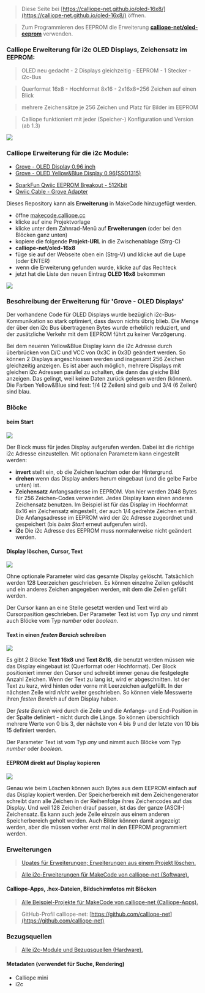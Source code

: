 
> Diese Seite bei [https://calliope-net.github.io/oled-16x8/](https://calliope-net.github.io/oled-16x8/) öffnen.

> Zum Programmieren des EEPROM die Erweiterung [**calliope-net/oled-eeprom**](https://calliope-net.github.io/oled-eeprom/) verwenden.

### Calliope Erweiterung für i2c OLED Displays, Zeichensatz im EEPROM:

> OLED neu gedacht - 2 Displays gleichzeitig - EEPROM - 1 Stecker - i2c-Bus

> Querformat 16x8 - Hochformat 8x16 - 2x16x8=256 Zeichen auf einen Blick

> mehrere Zeichensätze je 256 Zeichen und Platz für Bilder im EEPROM

> Calliope funktioniert mit jeder (Speicher-) Konfiguration und Version (ab 1.3)

![](oled-16x8-640.jpg)
 
### Calliope Erweiterung für die i2c Module:

* [Grove - OLED Display 0.96 inch](https://wiki.seeedstudio.com/Grove-OLED_Display_0.96inch/)
* [Grove - OLED Yellow&Blue Display 0.96(SSD1315)](https://wiki.seeedstudio.com/Grove-OLED-Yellow&Blue-Display-0.96-SSD1315_V1.0/)
<!--
![](https://files.seeedstudio.com/wiki/Grove-OLED-Yellow&Blue-Display-0.96-(SSD1315)_V1.0/img/10402049_Preview-07.png)
-->
* [SparkFun Qwiic EEPROM Breakout - 512Kbit](https://www.sparkfun.com/products/18355)
* [Qwiic Cable - Grove Adapter](https://www.sparkfun.com/products/15109)
<!--
![](https://cdn.sparkfun.com//assets/parts/1/7/7/0/1/18355-SparkFun_Qwiic_EEPROM_Breakout_-_512Kbit-01.jpg)
-->

Dieses Repository kann als **Erweiterung** in MakeCode hinzugefügt werden.

* öffne [makecode.calliope.cc](https://makecode.calliope.cc)
* klicke auf eine Projektvorlage
* klicke unter dem Zahnrad-Menü auf **Erweiterungen** (oder bei den Blöcken ganz unten)
* kopiere die folgende **Projekt-URL** in die Zwischenablage (Strg-C)
* **calliope-net/oled-16x8**
* füge sie auf der Webseite oben ein (Strg-V) und klicke auf die Lupe (oder ENTER)
* wenn die Erweiterung gefunden wurde, klicke auf das Rechteck
* jetzt hat die Liste den neuen Eintrag **OLED 16x8** bekommen

![](blocks.png)

### Beschreibung der Erweiterung für 'Grove - OLED Displays'

Der vorhandene Code für OLED Displays wurde bezüglich i2c-Bus-Kommunikation so stark optimiert,
dass davon nichts übrig blieb. Die Menge der über den i2c Bus übertragenen Bytes wurde erheblich reduziert,
und der zusätzliche Verkehr mit dem EEPROM führt zu keiner Verzögerung.

Bei dem neueren Yellow&Blue Display kann die i2c Adresse durch überbrücken von D/C und VCC von 0x3C in 0x3D geändert werden.
So können 2 Displays angeschlossen werden und insgesamt 256 Zeichen gleichzeitig anzeigen. Es ist aber auch möglich,
mehrere Displays mit gleichen i2c Adressen parallel zu schalten, die dann das gleiche Bild anzeigen. Das gelingt, weil
keine Daten zurück gelesen werden (können). Die Farben Yellow&Blue sind fest: 1/4 (2 Zeilen) sind gelb und 3/4 (6 Zeilen) sind blau.

### Blöcke

#### beim Start

![](beimstart.png)

Der Block muss für jedes Display aufgerufen werden. Dabei ist die richtige i2c Adresse einzustellen.
Mit optionalen Parametern kann eingestellt werden:
* **invert** stellt ein, ob die Zeichen leuchten oder der Hintergrund.
* **drehen** wenn das Display anders herum eingebaut (und die gelbe Farbe unten) ist.
* **Zeichensatz** Anfangsadresse im EEPROM. Von hier werden 2048 Bytes für 256 Zeichen-Codes verwendet.
  Jedes Display kann einen anderen Zeichensatz benutzen. Im Beispiel ist für das Display im Hochformat 8x16
  ein Zeichensatz eingestellt, der auch 1/4 gedrehte Zeichen enthält. Die Anfangsadresse im EEPROM wird
  der i2c Adresse zugeordnet und gespeichert (bis *beim Start* erneut aufgerufen wird).
* **i2c** Die i2c Adresse des EEPROM muss normalerweise nicht geändert werden.
  
#### Display löschen, Cursor, Text

![](a.png)

Ohne optionale Parameter wird das gesamte Display gelöscht. Tatsächlich werden 128 Leerzeichen geschrieben.
Es können einzelne Zeilen gelöscht und ein anderes Zeichen angegeben werden, mit dem die Zeilen gefüllt werden.

Der Cursor kann an eine Stelle gesetzt werden und Text wird ab Cursorpasition geschrieben.
Der Parameter Text ist vom Typ *any* und nimmt auch Blöcke vom Typ *number* oder *boolean*.

#### Text in einen *festen Bereich* schreiben

![](b.png)

Es gibt 2 Blöcke **Text 16x8** und **Text 8x16**, die benutzt werden müssen wie das Display eingebaut ist (Querformat oder Hochformat).
Der Block positioniert immer den Cursor und schreibt immer genau die festgelegte Anzahl Zeichen. Wenn der Text zu lang ist, wird er abgeschnitten.
Ist der Text zu kurz, wird hinten oder vorne mit Leerzeichen aufgefüllt. In der nächsten Zeile wird *nicht* weiter geschrieben.
So können viele Messwerte ihren *festen Bereich* auf dem Display haben.

Der *feste Bereich* wird durch die Zeile und die Anfangs- und End-Position in der Spalte definiert - nicht durch die Länge.
So können übersichtlich mehrere Werte von 0 bis 3, der nächste von 4 bis 9 und der letzte von 10 bis 15 definiert werden.

Der Parameter Text ist vom Typ *any* und nimmt auch Blöcke vom Typ *number* oder *boolean*.

#### EEPROM direkt auf Display kopieren

![](ab.png)

Genau wie beim Löschen können auch Bytes aus dem EEPROM einfach auf das Display kopiert werden. Der Speicherbereich mit
dem Zeichengenerator schreibt dann alle Zeichen in der Reihenfolge ihres Zeichencodes auf das Display. Und weil 128 Zeichen
drauf passen, ist das der ganze (ASCII-) Zeichensatz. Es kann auch jede Zeile einzeln aus einem anderen Speicherbereich 
geholt werden. Auch Bilder können damit angezeigt werden, aber die müssen vorher erst mal in den EEPROM programmiert werden.

### Erweiterungen

> [Upates für Erweiterungen; Erweiterungen aus einem Projekt löschen.](https://calliope-net.github.io/i2c-test#updates)

> [Alle i2c-Erweiterungen für MakeCode von calliope-net (Software).](https://calliope-net.github.io/i2c-test#erweiterungen)

#### Calliope-Apps, .hex-Dateien, Bildschirmfotos mit Blöcken

> [Alle Beispiel-Projekte für MakeCode von calliope-net (Calliope-Apps).](https://calliope-net.github.io/i2c-test#programmierbeispiele)

> GitHub-Profil calliope-net: [https://github.com/calliope-net](https://github.com/calliope-net)

### Bezugsquellen

> [Alle i2c-Module und Bezugsquellen (Hardware).](https://calliope-net.github.io/i2c-test#bezugsquellen)

#### Metadaten (verwendet für Suche, Rendering)

* Calliope mini
* i2c
